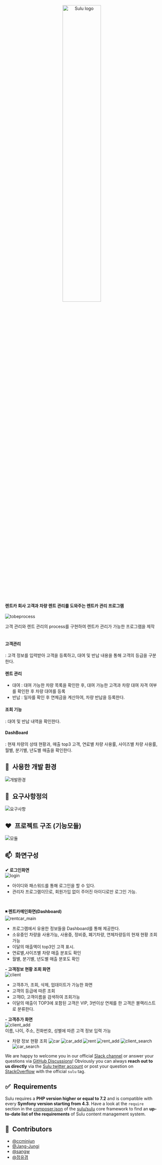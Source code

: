 <br/>
<p align="center">
    <a href="https://github.com/boomini/RentcarProject" target="_blank">
        <img width="50%" src="https://user-images.githubusercontent.com/60223013/121276963-9add9180-c90a-11eb-852c-caaad97c071b.PNG" alt="Sulu logo">
    </a>
</p>

**렌트카 회사 고객과 차량 렌트 관리를 도와주는 렌트카 관리 프로그램**  
<br/>
![tobeprocess](https://user-images.githubusercontent.com/60223013/122747099-9e3b2a80-d2c5-11eb-9a59-1c023d60d9f8.PNG)  


고객 관리와 렌트 관리의 process를 구현하여 렌트카 관리가 가능한 프로그램을 제작  
<br/>
#### 고객관리   
: 고객 정보를 입력받아 고객을 등록하고, 대여 및 반납 내용을 통해 고객의 등급을 구분한다. <br/>  
#### 렌트 관리     
- 대여 : 대여 가능한 차량 목록을 확인한 후, 대여 가능한 고객과 차량 대여 자격 여부를 확인한 후 차량 대여를 등록    
- 반납 : 일자를 확인 후 연체금을 계산하여, 차량 반납을 등록한다.  
#### 조회 기능 
 : 대여 및 반납 내역을 확인한다.
<br/>
#### DashBoard 
 :  현재 차량의 상태 현황과, 매출 top3 고객, 연료별 차량 사용률, 사이즈별 차량 사용률, 월별, 분기별, 년도별 매출을 확인한다.  


## 🚀&nbsp; 사용한 개발 환경
![개발환경](https://user-images.githubusercontent.com/60223013/121473523-c7260a80-c9fd-11eb-874e-e2046cd2345e.PNG)

## 🤝&nbsp; 요구사항정의
![요구사항](https://user-images.githubusercontent.com/60223013/121478206-bc6e7400-ca03-11eb-90e9-a957bbb3dc04.PNG)  

## ❤️&nbsp; 프로젝트 구조 (기능모듈)
![모듈](https://user-images.githubusercontent.com/60223013/121473245-5383fd80-c9fd-11eb-8214-40aff0e93519.PNG)


## 📫&nbsp; 화면구성
**✔ 로그인화면**    
![login](https://user-images.githubusercontent.com/60223013/121476576-cc855400-ca01-11eb-8f9a-6b27c6801c74.jpg)
- 아이디와 패스워드를 통해 로그인을 할 수 있다.
- 관리자 프로그램이므로, 회원가입 없이 주어진 아이디로만 로그인 가능.  
<br>

**◾ 렌트카메인화면(Dashboard)**    
![rentcar_main](https://user-images.githubusercontent.com/60223013/121275676-315c8380-c908-11eb-9580-62ed6d71ff17.png)
- 프로그램에서 유용한 정보들을 Dashboard를 통해 제공한다.
- 소유중인 차량을 사용가능, 사용중, 정비중, 폐기차량, 연체차량등의 현재 현황 조회가능
- 이달의 매출액이 top3인 고객 표시.
- 연료별,사이즈별 차량 매출 분포도 확인
- 월별, 분기별, 년도별 매출 분포도 확인  

**- 고객정보 현황 조회 화면**  
![client](https://user-images.githubusercontent.com/60223013/121477044-503f4080-ca02-11eb-9391-cabbffd2e077.PNG)
- 고객추가, 조회, 삭제, 업데이트가 가능한 화면
- 고객의 등급에 따른 조회
- 고객ID, 고객이름을 검색하여 조회가능
- 이달의 매출이 TOP3에 포함된 고객은 VIP, 3번이상 연체를 한 고객은 블랙리스트로 분류한다.  


**- 고객추가 화면**  
![client_add](https://user-images.githubusercontent.com/60223013/121476822-15d5a380-ca02-11eb-885b-f8cd09182c52.jpg)  
이름, 나이, 주소, 전화번호, 성별에 따른 고객 정보 입력 가능
- 차량 정보 현황 조회
![car](https://user-images.githubusercontent.com/60223013/121477710-26d2e480-ca03-11eb-8920-455423e1b247.jpg)
![car_add](https://user-images.githubusercontent.com/60223013/121477709-263a4e00-ca03-11eb-843f-fa184677bc9d.jpg)
![rent](https://user-images.githubusercontent.com/60223013/121477708-25092100-ca03-11eb-8f00-c931cac453eb.jpg)
![rent_add](https://user-images.githubusercontent.com/60223013/121477712-26d2e480-ca03-11eb-89ca-40613d928c39.jpg)
![client_search](https://user-images.githubusercontent.com/60223013/121477713-276b7b00-ca03-11eb-89a3-33b70d3a5569.jpg)
![car_search](https://user-images.githubusercontent.com/60223013/121477714-276b7b00-ca03-11eb-8f76-b30d36217380.jpg)

We are happy to welcome you in our official [Slack channel](https://sulu.io/services-and-support) or answer your questions via [GitHub Discussions](https://github.com/sulu/sulu/discussions)! Obviously you can always **reach out to us directly** via the [Sulu twitter account](https://twitter.com/sulu) or post your question on [StackOverflow](https://stackoverflow.com/questions/tagged/sulu) with the official `sulu` tag.


## ✅&nbsp; Requirements

Sulu requires a **PHP version higher or equal to 7.2** and is compatible with every **Symfony version starting from 4.3**. Have a look at the `require` section in the [composer.json](composer.json) of the [sulu/sulu](https://github.com/sulu/sulu) core framework to find an **up-to-date list of the requirements** of Sulu content management system.


## 📘&nbsp; Contributors

 - [@ccminjun](https://github.com/ccminjun)
 - [@Jang-Jungi](https://github.com/Jang-Jungi)
 - [@sangw](https://github.com/masangwoo)
 - [@정유경](https://github.com/YuKyung-Chung)

